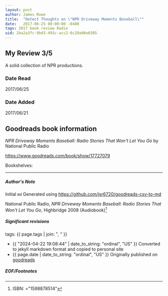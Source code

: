 ```yaml
---
layout: post
author: James Rowe
title:  "Detect Thoughts on \"NPR Driveway Moments Baseball\""
date:   2017-06-25 00:00:00 -0400
tags: 2017 book review Radio 
uid: 2ba2a3fc-9b43-491c-acc2-6c29a06e6305
---
```


<!-- highly dependent on how you personally use jekyll templates, and how you want this to show up -->
<!-- escape any jekyll keys with double brackets -->

## My Review 3/5

A solid collection of NPR productions.

### Date Read
2017/06/25

### Date Added
2017/06/21

## Goodreads book information

*NPR Driveway Moments Baseball: Radio Stories That Won't Let You Go* by National Public Radio

https://www.goodreads.com/book/show/17727079

Bookshelves: 

---

##### Author's Note

Initial `md` Generated using https://github.com/jsr6720/goodreads-csv-to-md

National Public Radio, *NPR Driveway Moments Baseball: Radio Stories That Won't Let You Go*,  Highbridge 2008 (Audiobook)[^1]

##### Significant revisions

tags: {{ page.tags | join: ", " }} <!-- todo move this somewhere -->

- {{ "2024-04-22 19:08:44" | date_to_string: "ordinal", "US" }} Converted to jekyll markdown format and copied to personal site
- {{ page.date | date_to_string: "ordinal", "US" }} Originally published on [goodreads](https://www.goodreads.com)

##### EOF/Footnotes

[^1]: ISBN: ="1598878514"